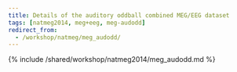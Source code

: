 ```yaml
---
title: Details of the auditory oddball combined MEG/EEG dataset
tags: [natmeg2014, meg+eeg, meg-audodd]
redirect_from:
  - /workshop/natmeg/meg_audodd/
---
```


{% include /shared/workshop/natmeg2014/meg_audodd.md %}
